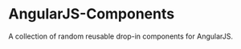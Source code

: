 AngularJS-Components
====================

A collection of random reusable drop-in components for AngularJS.

